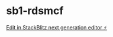 # sb1-rdsmcf

[Edit in StackBlitz next generation editor ⚡️](https://stackblitz.com/~/github.com/Dasshubham18/sb1-rdsmcf)